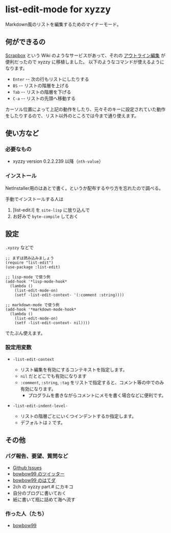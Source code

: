 list-edit-mode for xyzzy
=========================
Markdown風のリストを編集するためのマイナーモード。


何ができるの
------------
[Scrapbox] という Wiki のようなサービスがあって、それの [アウトライン編集] が便利だったので xyzzy に移植しました。
以下のようなコマンドが使えるようになります。

- `Enter` -- 次の行もリストにしたりする
- `BS`    -- リストの階層を上げる
- `Tab`   -- リストの階層を下げる
- `C-a`   -- リストの先頭へ移動する

カーソル位置によって上記の動作をしたり、元々そのキーに設定されていた動作をしたりするので、リスト以外のところでは今まで通り使えます。

 [Scrapbox]: https://scrapbox.io/
 [アウトライン編集]: https://scrapbox.io/help-jp/アウトライン編集


使い方など
----------

### 必要なもの
* xyzzy version 0.2.2.239 以降（`nth-value`）

### インストール
NetInstaller用のはあとで書く。というか配布するやり方を忘れたので調べる。

手動でインストールする人は

1. [list-edit.l] を `site-lisp` に放り込んで
2. お好みで `byte-compile` しておく

## 設定
`.xyzzy` などで

    ;; まずは読み込みましょう
    (require "list-edit")
    (use-package :list-edit)
    
    ;; lisp-mode で使う例
    (add-hook '*lisp-mode-hook*
      (lambda ()
        (list-edit-mode-on)
        (setf -list-edit-context- '(:comment :string))))
    
    ;; markdown-mode で使う例
    (add-hook '*markdown-mode-hook*
      (lambda ()
        (list-edit-mode-on)
        (setf -list-edit-context- nil))))

でたぶん使えます。

### 設定用変数

- `-list-edit-context`
  - リスト編集を有効にするコンテキストを指定します。
  - `nil` だとどこでも有効になります
  - `:comment`, `:string`, `:tag` をリストで指定すると、コメント等の中でのみ有効になります。
    - プログラムを書きながらコメントにメモを書く場合などに便利です。

- `-list-edit-indent-level-`
  - リストの階層ごとにいくつインデントするか指定します。
  - デフォルトは `2` です。


その他
------

### バグ報告、要望、質問など
* [Github Issues](https://github.com/bowbow99/xyzzy.lisp-mode-extra/issues)
* [bowbow99 のツイッター](https://twitter.com/bowbow99)
* [bowbow99 のはてダ](http://d.hatena.ne.jp/bowbow99)
* 2ch の xyzzy part.# にカキコ
* 自分のブログに書いておく
* 紙に書いて瓶に詰めて海へ流す

### 作った人（たち）

* [bowbow99](https://github.com/bowbow99)
